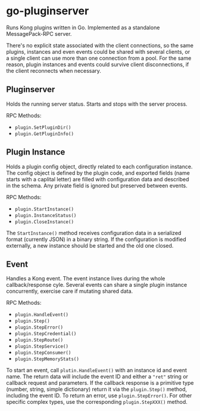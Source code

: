 go-pluginserver
===

Runs Kong plugins written in Go.  Implemented as a standalone MessagePack-RPC server.

There's no explicit state associated with the client connections, so the same plugins,
instances and even events could be shared with several clients, or a single client can
use more than one connection from a pool.  For the same reason, plugin instances and
events could survive client disconnections, if the client reconnects when necessary.

Pluginserver
--

Holds the running server status.  Starts and stops with the server process.

RPC Methods:

 - `plugin.SetPluginDir()`
 - `plugin.GetPluginInfo()`

Plugin Instance
--

Holds a plugin config object, directly related to each configuration instance.  The config object
is defined by the plugin code, and exported fields (name starts with a caplital letter) are filled
with configuration data and described in the schema.  Any private field is ignored but preserved
between events.

RPC Methods:

 - `plugin.StartInstance()`
 - `plugin.InstanceStatus()`
 - `plugin.CloseInstance()`

The `StartInstance()` method receives configuration data in a serialized format (currently JSON)
in a binary string.  If the configuration is modified externally, a new instance should be started
and the old one closed.

Event
--

Handles a Kong event.  The event instance lives during the whole callback/response cyle.
Several events can share a single plugin instance concurrently, exercise care if mutating
shared data.

RPC Methods:

 - `plugin.HandleEvent()`
 - `plugin.Step()`
 - `plugin.StepError()`
 - `plugin.StepCredential()`
 - `plugin.StepRoute()`
 - `plugin.StepService()`
 - `plugin.StepConsumer()`
 - `plugin.StepMemoryStats()`

To start an event, call `plutin.HandleEvent()` with an instance id and event name.  The return data
will include the event ID and either a `"ret"` string or callback request and parameters.  If the
callback response is a primitive type (number, string, simple dictionary) return it via the
`plugin.Step()` method, including the event ID.  To return an error, use `plugin.StepError()`.
For other specific complex types, use the corresponding `plugin.StepXXX()` method.
